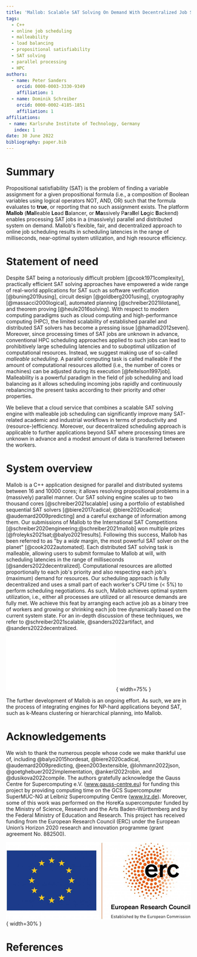 ```yaml
---
title: 'Mallob: Scalable SAT Solving On Demand With Decentralized Job Scheduling'
tags:
  - C++
  - online job scheduling
  - malleability
  - load balancing
  - propositional satisfiability
  - SAT solving
  - parallel processing
  - HPC
authors:
  - name: Peter Sanders
    orcid: 0000-0003-3330-9349
    affiliation: 1
  - name: Dominik Schreiber
    orcid: 0000-0002-4185-1851
    affiliation: 1
affiliations:
 - name: Karlsruhe Institute of Technology, Germany
   index: 1
date: 30 June 2022
bibliography: paper.bib
---
```


# Summary

Propositional satisfiability (SAT) is the problem of finding a variable assignment for a given propositional formula (i.e., a composition of Boolean variables using logical operators NOT, AND, OR) such that the formula evaluates to **true**, or reporting that no such assignment exists. The platform **Mallob** (**Mal**leable **Lo**ad **B**alancer, or **Ma**ssively P**a**ra**ll**el **Lo**gic **B**ackend) enables processing SAT jobs in a (massively) parallel and distributed system on demand. Mallob's flexible, fair, and decentralized approach to online job scheduling results in scheduling latencies in the range of milliseconds, near-optimal system utilization, and high resource efficiency.

# Statement of need

Despite SAT being a notoriously difficult problem [@cook1971complexity], practically efficient SAT solving approaches have empowered a wide range of real-world applications for SAT such as software verification [@buning2019using], circuit design [@goldberg2001using], cryptography [@massacci2000logical], automated planning [@schreiber2021lilotane], and theorem proving [@heule2016solving].
With respect to modern computing paradigms such as cloud computing and high-performance computing (HPC), the limited scalability of established parallel and distributed SAT solvers has become a pressing issue [@hamadi2012seven].
Moreover, since processing times of SAT jobs are unknown in advance, conventional HPC scheduling approaches applied to such jobs can lead to prohibitively large scheduling latencies and to suboptimal utilization of computational resources. Instead, we suggest making use of so-called _malleable scheduling_. A parallel computing task is called malleable if the amount of computational resources allotted (i.e., the number of cores or machines) can be adjusted during its execution [@feitelson1997job]. Malleability is a powerful paradigm in the field of job scheduling and load balancing as it allows scheduling incoming jobs rapidly and continuously rebalancing the present tasks according to their priority and other properties. 

We believe that a cloud service that combines a scalable SAT solving engine with malleable job scheduling can significantly improve many SAT-related academic and industrial workflows in terms of productivity and (resource-)efficiency. Moreover, our decentralized scheduling approach is applicable to further applications beyond SAT where processing times are unknown in advance and a modest amount of data is transferred between the workers.

# System overview

Mallob is a C++ application designed for parallel and distributed systems between 16 and 10000 cores; it allows resolving propositional problems in a (massively) parallel manner. Our SAT solving engine scales up to two thousand cores [@schreiber2021scalable] using a portfolio of established sequential SAT solvers [@biere2017cadical; @biere2020cadical; @audemard2009predicting] and a careful exchange of information among them.
Our submissions of Mallob to the International SAT Competitions [@schreiber2020engineering;@schreiber2021mallob] won multiple prizes [@froleyks2021sat;@balyo2021results]. Following this success, Mallob has been referred to as "by a _wide_ margin, the most powerful SAT solver on the planet" [@cook2022automated].
Each distributed SAT solving task is malleable, allowing users to submit formulae to Mallob at will, with scheduling latencies in the range of milliseconds [@sanders2022decentralized]. Computational resources are allotted proportionally to each job's priority and also respecting each job's (maximum) demand for resources. Our scheduling approach is fully decentralized and uses a small part of each worker's CPU time (< 5%) to perform scheduling negotiations. As such, Mallob achieves optimal system utilization, i.e., either all processes are utilized or all resource demands are fully met. We achieve this feat by arranging each active job as a binary tree of workers and growing or shrinking each job tree dynamically based on the current system state.
For an in-depth discussion of these techniques, we refer to @schreiber2021scalable, @sanders2022artifact, and @sanders2022decentralized.

![Technology stack of Mallob.\label{fig:mallob-stack}](mallob_stack.pdf){ width=75% }

The further development of Mallob is an ongoing effort. As such, we are in the process of integrating engines for NP-hard applications beyond SAT, such as k-Means clustering or hierarchical planning, into Mallob.

# Acknowledgements

We wish to thank the numerous people whose code we make thankful use of, including @balyo2015hordesat, @biere2020cadical, @audemard2009predicting, @een2003extensible, @lohmann2022json, @goetghebuer2022implementation, @ankerl2022robin, and @dusikova2022compile.
The authors gratefully acknowledge the Gauss Centre for Supercomputing e.V. (www.gauss-centre.eu) for funding this project by providing computing time on the GCS Supercomputer SuperMUC-NG at Leibniz Supercomputing Centre (www.lrz.de). Moreover, some of this work was performed on the HoreKa supercomputer funded by the Ministry of Science, Research and the Arts Baden-Württemberg and by the Federal Ministry of Education and Research.
This project has received funding from the European Research Council (ERC) under the European Union’s Horizon 2020 research and innovation programme (grant agreement No. 882500).

![](logo_erc_eu_tight.jpg){ width=30% }

# References 
